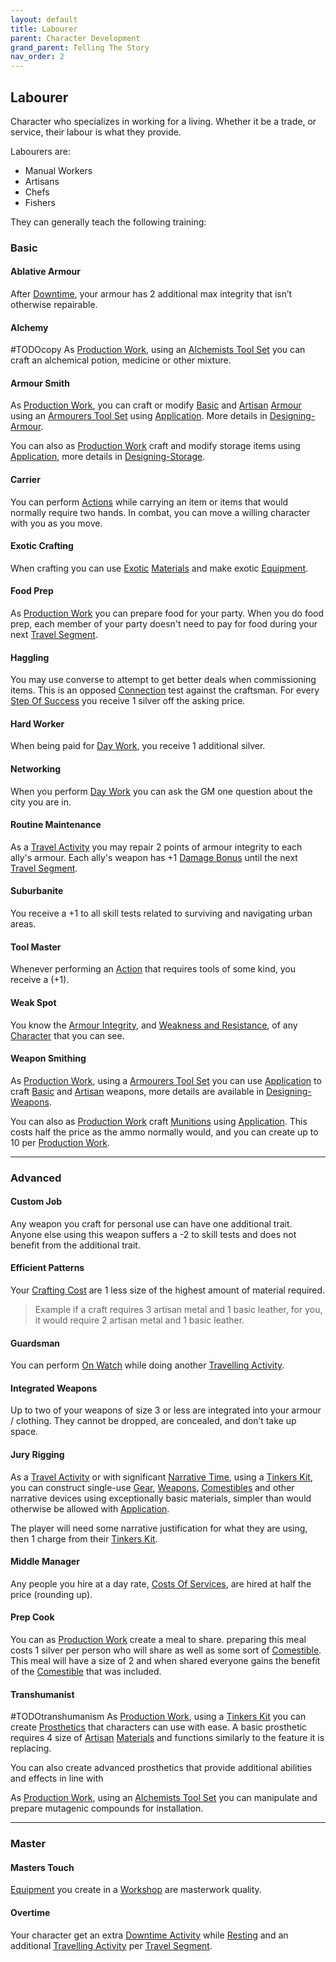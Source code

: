 ```yaml
---
layout: default
title: Labourer
parent: Character Development
grand_parent: Telling The Story
nav_order: 2
---
```

## Labourer
Character who specializes in working for a living. Whether it be a trade, or service, their labour is what they provide.

Labourers are: 
* Manual Workers
* Artisans
* Chefs
* Fishers

They can generally teach the following training:

### Basic
#### Ablative Armour
After [Downtime](Telling-The-Story#Downtime), your armour has 2 additional max integrity that isn’t otherwise repairable.

#### Alchemy
#TODOcopy 
As [Production Work](Activities#Production%20Work), using an [Alchemists Tool Set](Example-Gear#Alchemists%20Tool%20Set) you can craft an alchemical potion, medicine or other mixture.

#### Armour Smith
As [Production Work](Activities#Production%20Work), you can craft or modify [Basic](Designing-Armour#Basic) and [Artisan](Designing-Armour#Artisan) [Armour](Armour) using an [Armourers Tool Set](Example-Gear#Armourers%20Tool%20Set) using [Application](Intelligence#Application). More details in [Designing-Armour](Designing-Armour).

You can also as [Production Work](Activities#Production%20Work) craft and modify storage items using [Application](Intelligence#Application), more details in [Designing-Storage](Designing-Storage).

#### Carrier
You can perform [Actions](Terminology#Action) while carrying an item or items that would normally require two hands. In combat, you can move a willing character with you as you move.

#### Exotic Crafting
When crafting you can use [Exotic](Materials#Exotic) [Materials](Materials) and make exotic [Equipment](Equipment).

#### Food Prep
As [Production Work](Activities#Production%20Work) you can prepare food for your party. When you do food prep, each member of your party doesn't need to pay for food during your next [Travel Segment](Telling-The-Story#Travel%20Segment).

#### Haggling
You may use converse to attempt to get better deals when commissioning items. This is an opposed [Connection](Communication#Connection) test against the craftsman. For every [Step Of Success](Skills#Step%20Of%20Success) you receive 1 silver off the asking price.

#### Hard Worker
When being paid for [Day Work](Activities#Day%20Work), you receive 1 additional silver.

#### Networking
When you perform [Day Work](Activities#Day%20Work) you can ask the GM one question about the city you are in.

#### Routine Maintenance
As a [Travel Activity](Activities#Travel%20Activity) you may repair 2 points of armour integrity to each ally's armour. Each ally's weapon has +1 [Damage Bonus](Weapons#Damage%20Bonus) until the next [Travel Segment](Telling-The-Story#Travel%20Segment).

#### Suburbanite
You receive a +1 to all skill tests related to surviving and navigating urban areas.
#### Tool Master
Whenever performing an [Action](Terminology#Action) that requires tools of some kind, you receive a (+1).

#### Weak Spot
You know the [Armour Integrity](Armour#Armour%20Integrity), and [Weakness and Resistance](Armour#Weakness%20and%20Resistance), of any [Character](Terminology#Character) that you can see.

#### Weapon Smithing
As [Production Work](Activities#Production%20Work), using a [Armourers Tool Set](Example-Gear#Armourers%20Tool%20Set) you can use [Application](Intelligence#Application) to craft [Basic](Designing-Weapons#Basic) and [Artisan](Designing-Weapons#Artisan) weapons, more details are available in [Designing-Weapons](Designing-Weapons). 

You can also as [Production Work](Activities#Production%20Work) craft [Munitions](Comestibles#Munitions) using [Application](Intelligence#Application). This costs half the price as the ammo normally would, and you can create up to 10 per [Production Work](Activities#Production%20Work).





---

### Advanced

#### Custom Job
Any weapon you craft for personal use can have one additional trait. Anyone else using this weapon suffers a -2 to skill tests and does not benefit from the additional trait.

#### Efficient Patterns
Your [Crafting Cost](Terminology#Crafting%20Cost) are 1 less size of the highest amount of material required.

> Example if a craft requires 3 artisan metal and 1 basic leather, for you, it would require 2 artisan metal and 1 basic leather.

#### Guardsman
You can perform [On Watch](Activities#On%20Watch) while doing another [Travelling Activity](Activities#Travelling%20Activity).

#### Integrated Weapons
Up to two of your weapons of size 3 or less are integrated into your armour / clothing. They cannot be dropped, are concealed, and don’t take up space.

#### Jury Rigging
As a [Travel Activity](Activities#Travel%20Activity) or with significant [Narrative Time](Telling-The-Story#Narrative%20Time), using a [Tinkers Kit](Example-Gear#Tinkers%20Kit), you can construct single-use [Gear](Gear), [Weapons](Weapons), [Comestibles](Comestibles) and other narrative devices using exceptionally basic materials, simpler than would otherwise be allowed with [Application](Intelligence#Application).

The player will need some narrative justification for what they are using, then 1 charge from their [Tinkers Kit](Example-Gear#Tinkers%20Kit).

#### Middle Manager
Any people you hire at a day rate, [Costs Of Services](Services#Costs%20Of%20Services), are hired at half the price (rounding up).

#### Prep Cook
You can as [Production Work](Activities#Production%20Work) create a meal to share. preparing this meal costs 1 silver per person who will share as well as some sort of [Comestible](Comestibles). This meal will have a size of 2 and when shared everyone gains the benefit of the [Comestible](Comestibles) that was included.

#### Transhumanist
#TODOtranshumanism
As [Production Work](Activities#Production%20Work), using a [Tinkers Kit](Example-Gear#Tinkers%20Kit) you can create [Prosthetics](Character-Development#Prosthetics) that characters can use with ease. A basic prosthetic requires 4 size of [Artisan](Materials#Artisan) [Materials](Materials) and functions similarly to the feature it is replacing.

You can also create advanced prosthetics that provide additional abilities and effects in line with 

As [Production Work](Activities#Production%20Work), using an [Alchemists Tool Set](Example-Gear#Alchemists%20Tool%20Set) you can manipulate and prepare mutagenic compounds for installation.



---

### Master

#### Masters Touch
[Equipment](Equipment) you create in a [Workshop](Example-Infrastructure#Workshop) are masterwork quality.

#### Overtime
Your character get an extra [Downtime Activity](Activities#Downtime%20Activity) while [Resting](Telling-The-Story#Downtime) and an additional [Travelling Activity](Activities#Travelling%20Activity) per [Travel Segment](Telling-The-Story#Travel%20Segment).

